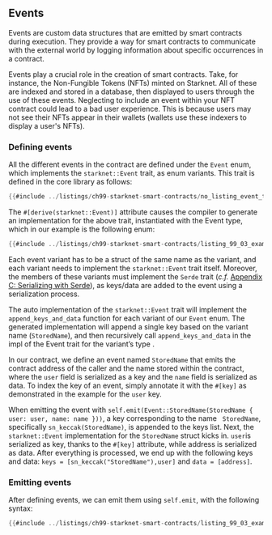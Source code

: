 ## Events

Events are custom data structures that are emitted by smart contracts during execution.
They provide a way for smart contracts to communicate with the external world by logging information
about specific occurrences in a contract.

Events play a crucial role in the creation of smart contracts. Take, for instance, the Non-Fungible Tokens (NFTs) minted on Starknet. All of these are indexed and stored in a database, then displayed to users through the use of these events. Neglecting to include an event within your NFT contract could lead to a bad user experience. This is because users may not see their NFTs appear in their wallets (wallets use these indexers to display a user's NFTs).

### Defining events

All the different events in the contract are defined under the `Event` enum, which implements the `starknet::Event` trait, as enum variants. This trait is defined in the core library as follows:

```rust
{{#include ../listings/ch99-starknet-smart-contracts/no_listing_event_trait.cairo}}
```

The `#[derive(starknet::Event)]` attribute causes the compiler to generate an implementation for the above trait,
instantiated with the Event type, which in our example is the following enum:

```rust
{{#include ../listings/ch99-starknet-smart-contracts/listing_99_03_example_contract.cairo:event}}
```

Each event variant has to be a struct of the same name as the variant, and each variant needs to implement the `starknet::Event` trait itself.
Moreover, the members of these variants must implement the `Serde` trait (_c.f._ [Appendix C: Serializing with Serde](./appendix-03-derivable-traits.md)), as keys/data are added to the event using a serialization process.

The auto implementation of the `starknet::Event` trait will implement the `append_keys_and_data` function for each variant of our `Event` enum. The generated implementation will append a single key based on the variant name (`StoredName`), and then recursively call `append_keys_and_data` in the impl of the Event trait for the variant’s type .

In our contract, we define an event named `StoredName` that emits the contract address of the caller and the name stored within the contract, where the `user` field is serialized as a key and the `name` field is serialized as data.
To index the key of an event, simply annotate it with the `#[key]` as demonstrated in the example for the `user` key.

When emitting the event with `self.emit(Event::StoredName(StoredName { user: user, name: name }))`, a key corresponding to the name ` StoredName`, specifically `sn_keccak(StoredName)`, is appended to the keys list. Next, the `starknet::Event` implementation for the `StoredName` struct kicks in. `user`is serialized as key, thanks to the `#[key]` attribute, while address is serialized as data. After everything is processed, we end up with the following keys and data: `keys = [sn_keccak("StoredName"),user]` and `data = [address]`.

### Emitting events

After defining events, we can emit them using `self.emit`, with the following syntax:

```rust
{{#include ../listings/ch99-starknet-smart-contracts/listing_99_03_example_contract.cairo:emit_event}}
```
